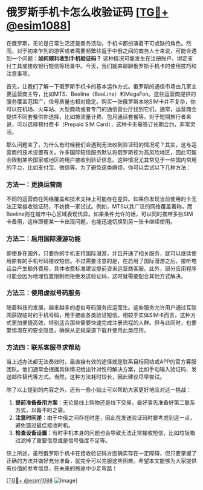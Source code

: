 # 俄罗斯手机卡怎么收验证码 [[TG💪+ @esim1088](https://t.me/s/esim1088)]

在俄罗斯，无论是日常生活还是商务活动，手机卡都扮演着不可或缺的角色。然而，对于初来乍到的游客或者需要频繁往返于中俄之间的商务人士来说，可能会遇到一个问题：**如何顺利收到手机验证码？** 这种情况可能发生在注册账户、绑定支付工具或接收银行短信等场景中。今天，我们就来聊聊俄罗斯手机卡的使用技巧和注意事项。

首先，让我们了解一下俄罗斯手机卡的基本运作方式。俄罗斯的通信市场由几家主要运营商主导，比如MTS、Beeline（BeeLine）和MegaFon。这些运营商提供的服务覆盖范围广，信号质量也相对稳定。购买一张俄罗斯本地SIM卡并不复杂，你可以在机场、火车站、大型商场或者专门的通信营业厅找到它们。通常，运营商会提供不同套餐供你选择，比如按流量计费、包月通话套餐等。对于短期旅行者来说，可以选择预付费卡（Prepaid SIM Card），这种卡无需签订长期合约，非常灵活。

那么问题来了，为什么有时候我们会遇到无法收到验证码的情况呢？其实，这与运营商的技术设置有关。许多国际短信服务默认将俄罗斯视为高风险地区，因此可能会限制某些国家或地区的用户接收到验证信息。这种情况尤其常见于一些国内常用的平台，比如支付宝、微信等。为了避免这类麻烦，你可以尝试以下几种方法：

### 方法一：更换运营商

不同的运营商在网络覆盖和技术支持上可能存在差异。如果你发现当前使用的卡无法正常接收验证码，不妨换一家试试。例如，MTS以其广泛的网络覆盖著称，而Beeline则在城市中心区域表现优异。如果条件允许的话，可以同时携带多张SIM卡备用，这样即便某一卡出现问题，也能迅速切换到另一张卡继续使用。

### 方法二：启用国际漫游功能

即使身在国外，只要你的手机支持国际漫游，并且开通了相关服务，就可以继续使用原有的手机号码接收短信。不过需要注意的是，在启用了国际漫游之后，接听电话会产生额外费用，具体收费标准建议提前咨询运营商客服。此外，部分应用程序可能会因为地理位置限制而拒绝发送验证码，这时就需要配合其他方式解决。

### 方法三：使用虚拟号码服务

随着科技的发展，越来越多的虚拟号码服务应运而生。这些服务允许用户通过互联网获取临时的手机号码，用于接收各类验证短信。相较于实体SIM卡而言，这种方式更加便捷高效，特别适合那些需要快速完成注册流程的人群。但与此同时，也要警惕潜在的安全隐患，确保从正规渠道下载并使用此类应用。

### 方法四：联系客服寻求帮助

当上述办法都无法奏效时，最直接有效的途径就是联系目标网站或APP的官方客服团队。他们通常会根据具体情况给出针对性的解决方案，比如手动输入验证码、发送邮件替代等方式。当然，这种方法耗时较长，因此建议尽早尝试。

除了以上提到的内容之外，还有一些小贴士可以帮助大家更好地应对这一挑战：

1. **提前准备备用方案**：无论是线上购物还是线下交易，最好事先准备好第二联系方式，以备不时之需。
2. **注意时间差**：由于中俄之间存在时差，因此在发送验证码时要考虑到这一点，避免错过最佳接收时机。
3. **检查设备设置**：有时手机本身的问题也会导致无法正常接收短信，比如垃圾箱过滤掉了重要信息或是信号强度不足等。

综上所述，虽然俄罗斯手机卡在接收验证码方面确实存在一定障碍，但只要掌握了正确的方法并做好充分准备，就完全可以克服这些困难。希望本文能够为大家提供有价值的参考信息，在未来的旅途中少走弯路！

[[TG💪+ @esim1088](https://t.me/s/esim1088) ![Image](https://i.postimg.cc/4NQfJmqS/Snipaste-2025-05-13-00-14-12.png)]